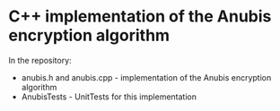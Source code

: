 # C++ implementation of the Anubis encryption algorithm

In the repository:
- anubis.h and anubis.cpp - implementation of the Anubis encryption algorithm
- AnubisTests - UnitTests for this implementation
